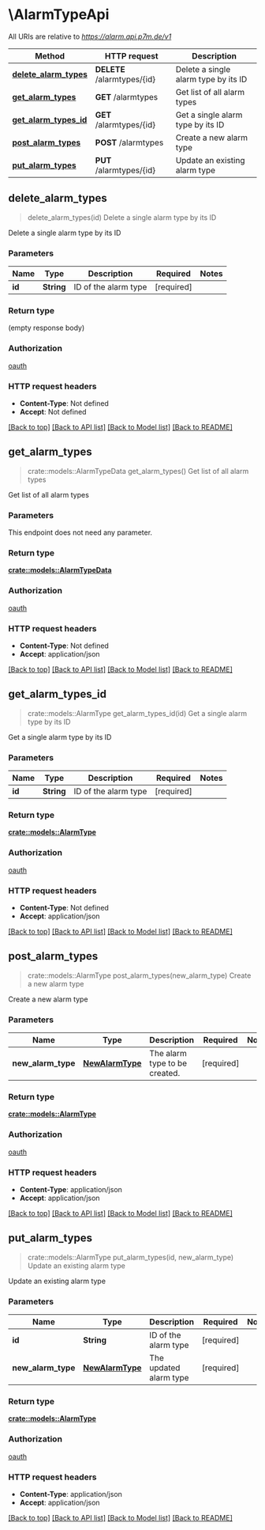 # \AlarmTypeApi

All URIs are relative to *https://alarm.api.p7m.de/v1*

Method | HTTP request | Description
------------- | ------------- | -------------
[**delete_alarm_types**](AlarmTypeApi.md#delete_alarm_types) | **DELETE** /alarmtypes/{id} | Delete a single alarm type by its ID
[**get_alarm_types**](AlarmTypeApi.md#get_alarm_types) | **GET** /alarmtypes | Get list of all alarm types
[**get_alarm_types_id**](AlarmTypeApi.md#get_alarm_types_id) | **GET** /alarmtypes/{id} | Get a single alarm type by its ID
[**post_alarm_types**](AlarmTypeApi.md#post_alarm_types) | **POST** /alarmtypes | Create a new alarm type
[**put_alarm_types**](AlarmTypeApi.md#put_alarm_types) | **PUT** /alarmtypes/{id} | Update an existing alarm type



## delete_alarm_types

> delete_alarm_types(id)
Delete a single alarm type by its ID

Delete a single alarm type by its ID

### Parameters


Name | Type | Description  | Required | Notes
------------- | ------------- | ------------- | ------------- | -------------
**id** | **String** | ID of the alarm type | [required] |

### Return type

 (empty response body)

### Authorization

[oauth](../README.md#oauth)

### HTTP request headers

- **Content-Type**: Not defined
- **Accept**: Not defined

[[Back to top]](#) [[Back to API list]](../README.md#documentation-for-api-endpoints) [[Back to Model list]](../README.md#documentation-for-models) [[Back to README]](../README.md)


## get_alarm_types

> crate::models::AlarmTypeData get_alarm_types()
Get list of all alarm types

Get list of all alarm types

### Parameters

This endpoint does not need any parameter.

### Return type

[**crate::models::AlarmTypeData**](AlarmTypeData.md)

### Authorization

[oauth](../README.md#oauth)

### HTTP request headers

- **Content-Type**: Not defined
- **Accept**: application/json

[[Back to top]](#) [[Back to API list]](../README.md#documentation-for-api-endpoints) [[Back to Model list]](../README.md#documentation-for-models) [[Back to README]](../README.md)


## get_alarm_types_id

> crate::models::AlarmType get_alarm_types_id(id)
Get a single alarm type by its ID

Get a single alarm type by its ID

### Parameters


Name | Type | Description  | Required | Notes
------------- | ------------- | ------------- | ------------- | -------------
**id** | **String** | ID of the alarm type | [required] |

### Return type

[**crate::models::AlarmType**](AlarmType.md)

### Authorization

[oauth](../README.md#oauth)

### HTTP request headers

- **Content-Type**: Not defined
- **Accept**: application/json

[[Back to top]](#) [[Back to API list]](../README.md#documentation-for-api-endpoints) [[Back to Model list]](../README.md#documentation-for-models) [[Back to README]](../README.md)


## post_alarm_types

> crate::models::AlarmType post_alarm_types(new_alarm_type)
Create a new alarm type

Create a new alarm type

### Parameters


Name | Type | Description  | Required | Notes
------------- | ------------- | ------------- | ------------- | -------------
**new_alarm_type** | [**NewAlarmType**](NewAlarmType.md) | The alarm type to be created. | [required] |

### Return type

[**crate::models::AlarmType**](AlarmType.md)

### Authorization

[oauth](../README.md#oauth)

### HTTP request headers

- **Content-Type**: application/json
- **Accept**: application/json

[[Back to top]](#) [[Back to API list]](../README.md#documentation-for-api-endpoints) [[Back to Model list]](../README.md#documentation-for-models) [[Back to README]](../README.md)


## put_alarm_types

> crate::models::AlarmType put_alarm_types(id, new_alarm_type)
Update an existing alarm type

Update an existing alarm type

### Parameters


Name | Type | Description  | Required | Notes
------------- | ------------- | ------------- | ------------- | -------------
**id** | **String** | ID of the alarm type | [required] |
**new_alarm_type** | [**NewAlarmType**](NewAlarmType.md) | The updated alarm type | [required] |

### Return type

[**crate::models::AlarmType**](AlarmType.md)

### Authorization

[oauth](../README.md#oauth)

### HTTP request headers

- **Content-Type**: application/json
- **Accept**: application/json

[[Back to top]](#) [[Back to API list]](../README.md#documentation-for-api-endpoints) [[Back to Model list]](../README.md#documentation-for-models) [[Back to README]](../README.md)

